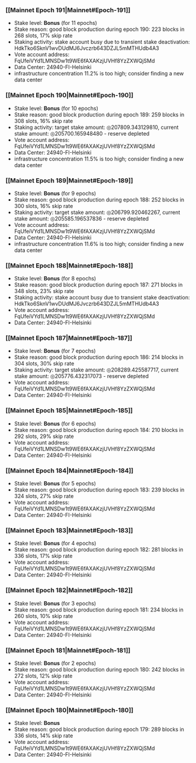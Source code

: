 ### [[Mainnet Epoch 191|Mainnet#Epoch-191]]
* Stake level: **Bonus** (for 11 epochs)
* Stake reason: good block production during epoch 190: 223 blocks in 268 slots, 17% skip rate
* Staking activity: stake account busy due to transient stake deactivation: HdkTko6SknV1wvDUdMJ6Jvczrb643DZJL5mMTHUdb4A3
* Vote account address: FqUfeiVYd1LMNSDw1t9WE6fAXAKzjUVHf8YzZXWQjSMd
* Data Center: 24940-FI-Helsinki
* infrastructure concentration 11.2% is too high; consider finding a new data center
### [[Mainnet Epoch 190|Mainnet#Epoch-190]]
* Stake level: **Bonus** (for 10 epochs)
* Stake reason: good block production during epoch 189: 259 blocks in 308 slots, 16% skip rate
* Staking activity: target stake amount: ◎207809.343129810, current stake amount: ◎205700.165948480 - reserve depleted
* Vote account address: FqUfeiVYd1LMNSDw1t9WE6fAXAKzjUVHf8YzZXWQjSMd
* Data Center: 24940-FI-Helsinki
* infrastructure concentration 11.5% is too high; consider finding a new data center
### [[Mainnet Epoch 189|Mainnet#Epoch-189]]
* Stake level: **Bonus** (for 9 epochs)
* Stake reason: good block production during epoch 188: 252 blocks in 300 slots, 16% skip rate
* Staking activity: target stake amount: ◎206799.920462267, current stake amount: ◎205585.196537836 - reserve depleted
* Vote account address: FqUfeiVYd1LMNSDw1t9WE6fAXAKzjUVHf8YzZXWQjSMd
* Data Center: 24940-FI-Helsinki
* infrastructure concentration 11.6% is too high; consider finding a new data center
### [[Mainnet Epoch 188|Mainnet#Epoch-188]]
* Stake level: **Bonus** (for 8 epochs)
* Stake reason: good block production during epoch 187: 271 blocks in 348 slots, 23% skip rate
* Staking activity: stake account busy due to transient stake deactivation: HdkTko6SknV1wvDUdMJ6Jvczrb643DZJL5mMTHUdb4A3
* Vote account address: FqUfeiVYd1LMNSDw1t9WE6fAXAKzjUVHf8YzZXWQjSMd
* Data Center: 24940-FI-Helsinki
### [[Mainnet Epoch 187|Mainnet#Epoch-187]]
* Stake level: **Bonus** (for 7 epochs)
* Stake reason: good block production during epoch 186: 214 blocks in 304 slots, 30% skip rate
* Staking activity: target stake amount: ◎208289.425587717, current stake amount: ◎205776.432317073 - reserve depleted
* Vote account address: FqUfeiVYd1LMNSDw1t9WE6fAXAKzjUVHf8YzZXWQjSMd
* Data Center: 24940-FI-Helsinki
### [[Mainnet Epoch 185|Mainnet#Epoch-185]]
* Stake level: **Bonus** (for 6 epochs)
* Stake reason: good block production during epoch 184: 210 blocks in 292 slots, 29% skip rate
* Vote account address: FqUfeiVYd1LMNSDw1t9WE6fAXAKzjUVHf8YzZXWQjSMd
* Data Center: 24940-FI-Helsinki
### [[Mainnet Epoch 184|Mainnet#Epoch-184]]
* Stake level: **Bonus** (for 5 epochs)
* Stake reason: good block production during epoch 183: 239 blocks in 324 slots, 27% skip rate
* Vote account address: FqUfeiVYd1LMNSDw1t9WE6fAXAKzjUVHf8YzZXWQjSMd
* Data Center: 24940-FI-Helsinki
### [[Mainnet Epoch 183|Mainnet#Epoch-183]]
* Stake level: **Bonus** (for 4 epochs)
* Stake reason: good block production during epoch 182: 281 blocks in 336 slots, 17% skip rate
* Vote account address: FqUfeiVYd1LMNSDw1t9WE6fAXAKzjUVHf8YzZXWQjSMd
* Data Center: 24940-FI-Helsinki
### [[Mainnet Epoch 182|Mainnet#Epoch-182]]
* Stake level: **Bonus** (for 3 epochs)
* Stake reason: good block production during epoch 181: 234 blocks in 260 slots, 10% skip rate
* Vote account address: FqUfeiVYd1LMNSDw1t9WE6fAXAKzjUVHf8YzZXWQjSMd
* Data Center: 24940-FI-Helsinki
### [[Mainnet Epoch 181|Mainnet#Epoch-181]]
* Stake level: **Bonus** (for 2 epochs)
* Stake reason: good block production during epoch 180: 242 blocks in 272 slots, 12% skip rate
* Vote account address: FqUfeiVYd1LMNSDw1t9WE6fAXAKzjUVHf8YzZXWQjSMd
* Data Center: 24940-FI-Helsinki
### [[Mainnet Epoch 180|Mainnet#Epoch-180]]
* Stake level: **Bonus**
* Stake reason: good block production during epoch 179: 289 blocks in 336 slots, 14% skip rate
* Vote account address: FqUfeiVYd1LMNSDw1t9WE6fAXAKzjUVHf8YzZXWQjSMd
* Data Center: 24940-FI-Helsinki